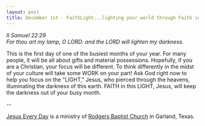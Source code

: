 ```yaml
---
layout: post
title: December 1st - FaithLight...lighting your world through Faith in the
---
```


_II Samuel 22:29  
For thou art my lamp, O LORD: and the LORD will lighten my
darkness._

This is the first day of one of the busiest months of your year.
For many people, it will be all about gifts and material possessions.
Hopefully, if you are a Christian, your focus will be different. To
think differently in the midst of your culture will take some WORK on
your part! Ask God right now to help you focus on the "LIGHT," Jesus,
who pierced through the heavens, illuminating the darkness of this
earth. FAITH in this LIGHT, Jesus, will keep the darkness out of your
busy month.

 --

<a href=http://jesuseveryday.net>Jesus Every Day</a> is a ministry of <a href=http://rodgersbaptist.net>Rodgers Baptist Church</a> in Garland, Texas.
